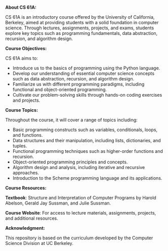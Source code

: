 **About CS 61A:**

CS 61A is an introductory course offered by the University of California, Berkeley, aimed at providing students with a solid foundation in computer science. Through lectures, assignments, projects, and exams, students explore key topics such as programming fundamentals, data abstraction, recursion, and algorithm design.

**Course Objectives:**

CS 61A aims to:

- Introduce us to the basics of programming using the Python language.
- Develop our understanding of essential computer science concepts such as data abstraction, recursion, and algorithm design.
- Familiarize us with different programming paradigms, including functional and object-oriented programming.
- Cultivate our problem-solving skills through hands-on coding exercises and projects.

**Course Topics:**

Throughout the course, it will cover a range of topics including:

- Basic programming constructs such as variables, conditionals, loops, and functions.
- Data structures and their manipulation, including lists, dictionaries, and tuples.
- Functional programming techniques such as higher-order functions and recursion.
- Object-oriented programming principles and concepts.
- Algorithm design and analysis, including iterative and recursive approaches.
- Introduction to the Scheme programming language and its applications.

**Course Resources:**

**Textbook**: Structure and Interpretation of Computer Programs by Harold Abelson, Gerald Jay Sussman, and Julie Sussman.

**Course Website**: For access to lecture materials, assignments, projects, and additional resources.

**Acknowledgment:**

This repository is based on the curriculum developed by the Computer Science Division at UC Berkeley.
